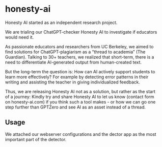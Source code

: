 # honesty-ai

Honesty AI started as an independent research project.

We are trialing our ChatGPT-checker Honesty AI to investigate if educators would need it.


As passionate educators and researchers from UC Berkeley, we aimed to find solutions for ChatGPT-plagiarism as a “thread to academia” (The Guardian). Talking to 30+ teachers, we realized that short-term, there is a need to differentiate AI-generated output from human-created text.

But the long-term the question is: How can AI actively support students to learn more effectively? For example by detecting error patterns in their writing and assisting the teacher in giving individualized feedback. 

Thus, we are releasing Honesty AI not as a solution, but rather as the start of a journey: Kindly try and share Honesty AI to let us know (contact form on honesty-ai.com) if you think such a tool makes - or how we can go one step further than GPTZero and see AI as an asset instead of a thread.

## Usage

We attached our webserver configurations and the dector app as the most important part of the detector.

